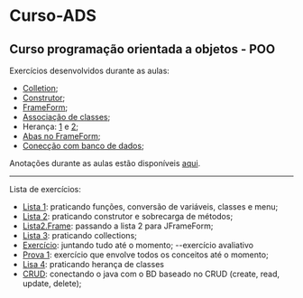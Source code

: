 # Curso-ADS
<h2>Curso programação orientada a objetos - POO</h2>

Exercícios desenvolvidos durante as aulas:
- [Colletion](https://github.com/thaisconto/Curso-ADS/tree/main/POO/aulaColection);
- [Construtor](https://github.com/thaisconto/Curso-ADS/tree/main/POO/aulaConstrutor);
- [FrameForm](https://github.com/thaisconto/Curso-ADS/tree/main/POO/aulaFrameForm);
- [Associação de classes](https://github.com/thaisconto/Curso-ADS/tree/main/POO/aula7Associacao);
- Herança: [1](https://github.com/thaisconto/Curso-ADS/tree/main/POO/aula7Heranca) e [2](https://github.com/thaisconto/Curso-ADS/tree/main/POO/aula9.Heranca);
- [Abas no FrameForm](https://github.com/thaisconto/Curso-ADS/tree/main/POO/aula6.AbasFrameForm);
- [Conecção com banco de dados]();

Anotações durante as aulas estão disponíveis [aqui](https://github.com/thaisconto/Curso-ADS/blob/main/POO/aulasPOO.txt).

-----------------------------------------------

Lista de exercícios:
- [Lista 1](https://github.com/thaisconto/Curso-ADS/tree/main/POO/listasExercicios/LISTA1): praticando funções, conversão de variáveis, classes e menu;
- [Lista 2](https://github.com/thaisconto/Curso-ADS/tree/main/POO/listasExercicios/LISTA2): praticando construtor e sobrecarga de métodos;
- [Lista2.Frame](https://github.com/thaisconto/Curso-ADS/tree/main/POO/listasExercicios/LISTA2_JFrameForm): passando a lista 2 para JFrameForm;
- [Lista 3](https://github.com/thaisconto/Curso-ADS/tree/main/POO/listasExercicios/LISTA3): praticando collections; 
- [Exercício](https://github.com/thaisconto/Curso-ADS/tree/main/POO/listasExercicios/ExercicioAvaliativo): juntando tudo até o momento; --exercício avaliativo
- [Prova 1](https://github.com/thaisconto/Curso-ADS/tree/main/POO/Prova_AC1): exercício que envolve todos os conceitos até o momento;
- [Lisa 4](https://github.com/thaisconto/Curso-ADS/tree/main/POO/listasExercicios/listaaula7Heranca): praticando herança de classes
- [CRUD](https://github.com/thaisconto/Curso-ADS/tree/main/POO/aula10Exercicio): conectando o java com o BD  baseado no CRUD (create, read, update, delete);


